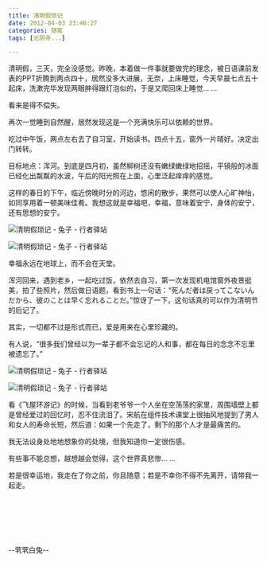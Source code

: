 ```yaml
---
title: 清明假琐记
date: 2012-04-03 23:46:27
categories: 随笔
tags: [光阴寺...]

---
```

清明假，三天，完全没感觉。昨晚，本着做一件事就要做完的理念，被日语课前发表的PPT折腾到两点四十，居然没多大进展，无奈，上床睡觉，今天早晨七点五十起床，洗漱完毕发现两眼肿得跟灯泡似的，于是又爬回床上睡觉… …

看来是得不偿失。

再次一觉睡到自然醒，居然发现这是一个充满快乐可以依赖的世界。

吃过中午饭，两点左右去了自习室，开始读书。四点十五，窗外一片晴好。决定出门转转。

目标地点：浑河。到底是四月初，虽然柳树还没有嫩绿嫩绿地招摇，平镜般的冰面已经化出粼粼的水波，午后的阳光照在上面，心里泛起痒痒的感觉。

这样的春日的下午，临近傍晚时分的河边，悠闲的散步，果然可以使人心旷神怡，如同享用着一顿美味佳肴。我想这就是幸福吧，幸福，意味着安宁，身体的安宁，还有思想的安宁。

![清明假琐记 - 兔子 - 行者驿站](593067775946727978.jpg)

![清明假琐记 - 兔子 - 行者驿站](593067775946727978.jpg)

幸福永远在地球上，而不会在天堂。

浑河回来，遇到老乡，一起吃过饭，依然去自习，第一次发现机电馆窗外夜景挺美，拍了些照片，然后做日语题，看到书上一句话：“死んだ者は戻ってこないんだから、彼のことは早く忘れることだ。”惊讶了一下，这句话真的可以作为清明节的后记了。

其实，一切都不过是形式而已，爱是用来在心里珍藏的。

有人说，“很多我们曾经以为一辈子都不会忘记的人和事，都在每日的念念不忘里被遗忘了。”

![清明假琐记 - 兔子 - 行者驿站](593067775946727978.jpg)

![清明假琐记 - 兔子 - 行者驿站](593067775946727978.jpg)

看《飞屋环游记》的时候，当看到老爷爷一个人坐在空荡荡的家里，周围墙壁上都是曾经爱过的回忆时，忍不住流泪了。宋航在组件技术课堂上很抽风地提到了男人和女人的寿命长短，然后道：如果一个先走了，剩下的那个人才是最痛苦的。

我无法设身处地地想象你的处境，但我知道你一定很伤感。

有些事不能总想，越想越会觉得，这个世界真悲惨… …

若是很幸运地，我走在了你之前，你且随意；若是不幸你不得不先离开，请带我一起走。

<br /><br />

<br /><br />

--茕茕白兔--